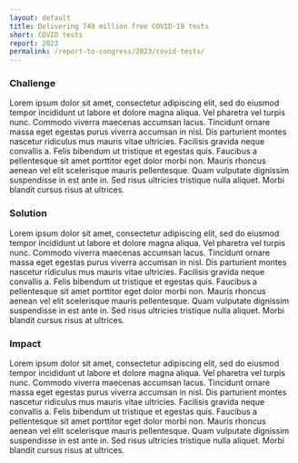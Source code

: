```yaml
---
layout: default
title: Delivering 749 million free COVID-19 tests
short: COVID tests
report: 2023
permalink: /report-to-congress/2023/covid-tests/
---
```

###  Challenge

Lorem ipsum dolor sit amet, consectetur adipiscing elit, sed do eiusmod tempor incididunt ut labore et dolore magna aliqua. Vel pharetra vel turpis nunc. Commodo viverra maecenas accumsan lacus. Tincidunt ornare massa eget egestas purus viverra accumsan in nisl. Dis parturient montes nascetur ridiculus mus mauris vitae ultricies. Facilisis gravida neque convallis a. Felis bibendum ut tristique et egestas quis. Faucibus a pellentesque sit amet porttitor eget dolor morbi non. Mauris rhoncus aenean vel elit scelerisque mauris pellentesque. Quam vulputate dignissim suspendisse in est ante in. Sed risus ultricies tristique nulla aliquet. Morbi blandit cursus risus at ultrices.

### Solution

Lorem ipsum dolor sit amet, consectetur adipiscing elit, sed do eiusmod tempor incididunt ut labore et dolore magna aliqua. Vel pharetra vel turpis nunc. Commodo viverra maecenas accumsan lacus. Tincidunt ornare massa eget egestas purus viverra accumsan in nisl. Dis parturient montes nascetur ridiculus mus mauris vitae ultricies. Facilisis gravida neque convallis a. Felis bibendum ut tristique et egestas quis. Faucibus a pellentesque sit amet porttitor eget dolor morbi non. Mauris rhoncus aenean vel elit scelerisque mauris pellentesque. Quam vulputate dignissim suspendisse in est ante in. Sed risus ultricies tristique nulla aliquet. Morbi blandit cursus risus at ultrices.

###  Impact

Lorem ipsum dolor sit amet, consectetur adipiscing elit, sed do eiusmod tempor incididunt ut labore et dolore magna aliqua. Vel pharetra vel turpis nunc. Commodo viverra maecenas accumsan lacus. Tincidunt ornare massa eget egestas purus viverra accumsan in nisl. Dis parturient montes nascetur ridiculus mus mauris vitae ultricies. Facilisis gravida neque convallis a. Felis bibendum ut tristique et egestas quis. Faucibus a pellentesque sit amet porttitor eget dolor morbi non. Mauris rhoncus aenean vel elit scelerisque mauris pellentesque. Quam vulputate dignissim suspendisse in est ante in. Sed risus ultricies tristique nulla aliquet. Morbi blandit cursus risus at ultrices.

